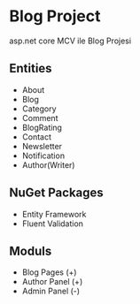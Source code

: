 
# Blog Project

asp.net core MCV ile Blog Projesi

## Entities
- About
- Blog
- Category
- Comment
- BlogRating
- Contact
- Newsletter
- Notification
- Author(Writer)

## NuGet Packages
- Entity Framework
- Fluent Validation

## Moduls
- Blog Pages (+)
- Author Panel (+)
- Admin Panel (-)
